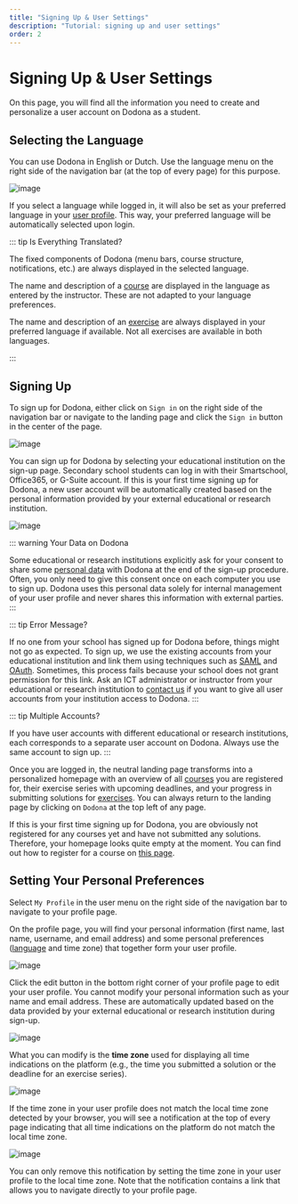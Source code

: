 ```yaml
---
title: "Signing Up & User Settings"
description: "Tutorial: signing up and user settings"
order: 2
---
```



# Signing Up & User Settings
On this page, you will find all the information you need to create and personalize a user account on Dodona as a student.

## Selecting the Language

You can use Dodona in English or Dutch. Use the language menu on the right side of the navigation bar (at the top of every page) for this purpose.

![image](./choose_language.png)

If you select a language while logged in, it will also be set as your preferred language in your [user profile](https://dodona.be/profile). This way, your preferred language will be automatically selected upon login.

::: tip Is Everything Translated?

The fixed components of Dodona (menu bars, course structure, notifications, etc.) are always displayed in the selected language.

The name and description of a [course](../courses/) are displayed in the language as entered by the instructor. These are not adapted to your language preferences.

The name and description of an [exercise](../exercises/#navigating-to-an-exercise) are always displayed in your preferred language if available. Not all exercises are available in both languages.

:::

## Signing Up

To sign up for Dodona, either click on `Sign in` on the right side of the navigation bar or navigate to the landing page and click the `Sign in` button in the center of the page.

![image](./login.png)

You can sign up for Dodona by selecting your educational institution on the sign-up page. Secondary school students can log in with their Smartschool, Office365, or G-Suite account. If this is your first time signing up for Dodona, a new user account will be automatically created based on the personal information provided by your external educational or research institution.

![image](./sign_in.png)

::: warning Your Data on Dodona

Some educational or research institutions explicitly ask for your consent to share some [personal data](https://dodona.be/en/data/) with Dodona at the end of the sign-up procedure. Often, you only need to give this consent once on each computer you use to sign up. Dodona uses this personal data solely for internal management of your user profile and never shares this information with external parties.
:::

::: tip Error Message?

If no one from your school has signed up for Dodona before, things might not go as expected. To sign up, we use the existing accounts from your educational institution and link them using techniques such as [SAML](https://en.wikipedia.org/wiki/Security_Assertion_Markup_Language) and [OAuth](https://en.wikipedia.org/wiki/OAuth). Sometimes, this process fails because your school does not grant permission for this link. Ask an ICT administrator or instructor from your educational or research institution to [contact us](../getting-started/#contact-us) if you want to give all user accounts from your institution access to Dodona.
:::

::: tip Multiple Accounts?

If you have user accounts with different educational or research institutions, each corresponds to a separate user account on Dodona. Always use the same account to sign up.
:::

Once you are logged in, the neutral landing page transforms into a personalized homepage with an overview of all [courses](../courses/) you are registered for, their exercise series with upcoming deadlines, and your progress in submitting solutions for [exercises](../exercises/). You can always return to the landing page by clicking on `Dodona` at the top left of any page.

If this is your first time signing up for Dodona, you are obviously not registered for any courses yet and have not submitted any solutions. Therefore, your homepage looks quite empty at the moment. You can find out how to register for a course on [this page](../courses/#registering-for-a-course).

## Setting Your Personal Preferences

Select `My Profile` in the user menu on the right side of the navigation bar to navigate to your profile page.

On the profile page, you will find your personal information (first name, last name, username, and email address) and some personal preferences ([language](#selecting-the-language) and time zone) that together form your user profile.

![image](./student.user_menu_my_profile.png)

Click the edit button in the bottom right corner of your profile page to edit your user profile. You cannot modify your personal information such as your name and email address. These are automatically updated based on the data provided by your external educational or research institution during sign-up.

![image](./student.edit_profile.png)

What you can modify is the **time zone** used for displaying all time indications on the platform (e.g., the time you submitted a solution or the deadline for an exercise series).

![image](./student.edit_timezone.png)

If the time zone in your user profile does not match the local time zone detected by your browser, you will see a notification at the top of every page indicating that all time indications on the platform do not match the local time zone.

![image](./student.wrong_timezone.png)

You can only remove this notification by setting the time zone in your user profile to the local time zone. Note that the notification contains a link that allows you to navigate directly to your profile page.

